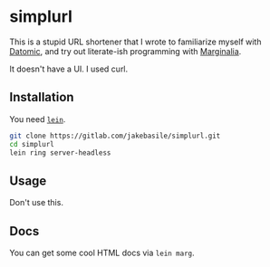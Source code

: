 # simplurl

This is a stupid URL shortener that I wrote to familiarize myself with [Datomic][], and try out literate-ish programming with [Marginalia][].

It doesn't have a UI. I used curl.

## Installation

You need [`lein`][lein].

```bash
git clone https://gitlab.com/jakebasile/simplurl.git
cd simplurl
lein ring server-headless
```

## Usage

Don't use this.

## Docs

You can get some cool HTML docs via `lein marg`.


[lein]: http://leiningen.org
[Datomic]: http://datomic.com
[Marginalia]: http://gdeer81.github.io/marginalia/

